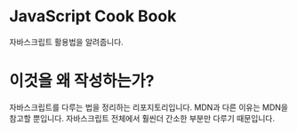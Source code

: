 # JavaScript Cook Book
자바스크립트 활용법을 알려줍니다.

# 이것을 왜 작성하는가?
자바스크립트를 다루는 법을 정리하는 리포지토리입니다. MDN과 다른 이유는 MDN을 참고할 뿐입니다. 자바스크립트 전체에서 훨씬더 간소한 부분만 다루기 때문입니다.

